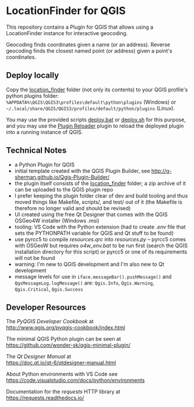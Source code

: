 
# LocationFinder for QGIS

This repository contains a Plugin for QGIS that allows
using a LocationFinder instance for interactive geocoding.

Geocoding finds coordinates given a name (or an address).
Reverse geocoding finds the closest named point (or address)
given a point's coordinates.

## Deploy locally

Copy the [location_finder](./location_finder/) folder (not only
its contents) to your QGIS profile's python plugins folder:
`%APPDATA%\QGIS\QGIS3\profiles\default\python\plugins` (Windows) or
`~/.local/share/QGIS/QGIS3/profiles/default/python/plugins` (Linux).

You may use the provided scripts [deploy.bat](./deploy.bat) or
[deploy.sh](./deploy.sh) for this purpose, and you may use the
[Plugin Reloader](https://plugins.qgis.org/plugins/plugin_reloader/)
plugin to reload the deployed plugin into a running instance of QGIS.

## Technical Notes

- a Python Plugin for QGIS
- initial template created with the QGIS Plugin Builder,
  see <http://g-sherman.github.io/Qgis-Plugin-Builder/>
- the plugin itself consists of the [location_finder](./location_finder/)
  folder; a zip archive of it can be uploaded to the QGIS plugin repo
- I prefer keeping the plugin folder clear of dev and build tooling
  and thus moved things like Makefile, scripts/, and test/ out of it
  (the Makefile is therefore no longer valid and should be revised)
- UI created using the free Qt Designer that comes with the QGIS
  OSGeo4W installer (Windows .msi)
- tooling: VS Code with the Python extension (had to create *.env* file
  that sets the PYTHONPATH variable for QGIS and Qt stuff to be found)
- use pyrcc5 to compile *resources.qrc* into *resources.py* – pyrcc5
  comes with OSGeoW but requires *o4w_env.bat* to be run first (search
  the QGIS installation directory for this script) or pyrcc5 or one of
  its requirements will not be found
- warning: I'm new to QGIS development and I'm also new to Qt development
- message levels for use in `iface.messageBar().pushMessage()` and
  `QgsMessageLog.logMessage()` are: `Qgis.Info`, `Qgis.Warning`,
  `Qgis.Critical`, `Qgis.Success`

## Developer Resources

The *PyQGIS Developer Cookbook* at  
<http://www.qgis.org/pyqgis-cookbook/index.html>

The minimal QGIS Python plugin can be seen at  
<https://github.com/wonder-sk/qgis-minimal-plugin/>

The *Qt Designer Manual* at  
<https://doc.qt.io/qt-6/qtdesigner-manual.html>

About Python environments with VS Code see  
<https://code.visualstudio.com/docs/python/environments>

Documentation for the *requests* HTTP library at  
<https://requests.readthedocs.io/>
